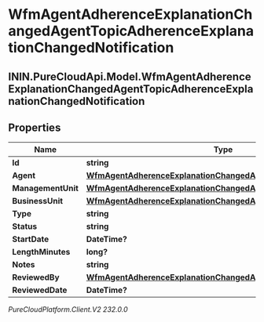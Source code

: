 # WfmAgentAdherenceExplanationChangedAgentTopicAdherenceExplanationChangedNotification

## ININ.PureCloudApi.Model.WfmAgentAdherenceExplanationChangedAgentTopicAdherenceExplanationChangedNotification

## Properties

|Name | Type | Description | Notes|
|------------ | ------------- | ------------- | -------------|
| **Id** | **string** |  | [optional] |
| **Agent** | [**WfmAgentAdherenceExplanationChangedAgentTopicUserReference**](WfmAgentAdherenceExplanationChangedAgentTopicUserReference) |  | [optional] |
| **ManagementUnit** | [**WfmAgentAdherenceExplanationChangedAgentTopicManagementUnit**](WfmAgentAdherenceExplanationChangedAgentTopicManagementUnit) |  | [optional] |
| **BusinessUnit** | [**WfmAgentAdherenceExplanationChangedAgentTopicBusinessUnit**](WfmAgentAdherenceExplanationChangedAgentTopicBusinessUnit) |  | [optional] |
| **Type** | **string** |  | [optional] |
| **Status** | **string** |  | [optional] |
| **StartDate** | **DateTime?** |  | [optional] |
| **LengthMinutes** | **long?** |  | [optional] |
| **Notes** | **string** |  | [optional] |
| **ReviewedBy** | [**WfmAgentAdherenceExplanationChangedAgentTopicUserReference**](WfmAgentAdherenceExplanationChangedAgentTopicUserReference) |  | [optional] |
| **ReviewedDate** | **DateTime?** |  | [optional] |



_PureCloudPlatform.Client.V2 232.0.0_
